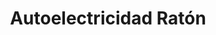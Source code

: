 ---
title: "Autoelectricidad Ratón"
url: /zamora/autoelectricidad-raton/
shop: reparación de automóviles
---